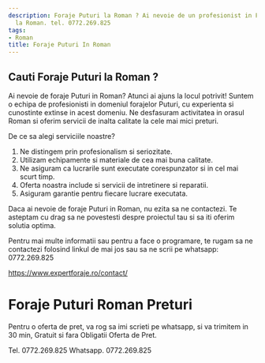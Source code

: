 ```yaml
---
description: Foraje Puturi la Roman ? Ai nevoie de un profesionist in Foraje Puturi
  la Roman. tel. 0772.269.825
tags:
- Roman
title: Foraje Puturi In Roman
---
```



## Cauti Foraje Puturi la Roman ?

Ai nevoie de foraje Puturi in Roman? Atunci ai ajuns la locul potrivit! Suntem o echipa de profesionisti in domeniul forajelor Puturi, cu experienta si cunostinte extinse in acest domeniu. Ne desfasuram activitatea in orasul Roman si oferim servicii de inalta calitate la cele mai mici preturi.

De ce sa alegi serviciile noastre?

1. Ne distingem prin profesionalism si seriozitate.
2. Utilizam echipamente si materiale de cea mai buna calitate.
3. Ne asiguram ca lucrarile sunt executate corespunzator si in cel mai scurt timp.
4. Oferta noastra include si servicii de intretinere si reparatii.
5. Asiguram garantie pentru fiecare lucrare executata.

Daca ai nevoie de foraje Puturi in Roman, nu ezita sa ne contactezi. Te asteptam cu drag sa ne povestesti despre proiectul tau si sa iti oferim solutia optima.

Pentru mai multe informatii sau pentru a face o programare, te rugam sa ne contactezi folosind linkul de mai jos sau sa ne scrii pe whatsapp: 0772.269.825

https://www.expertforaje.ro/contact/

# Foraje Puturi Roman Preturi
Pentru o oferta de pret, va rog sa imi scrieti pe whatsapp, si va trimitem in 30 min, Gratuit si fara Obligatii Oferta de Pret.

Tel. 0772.269.825
Whatsapp. 0772.269.825